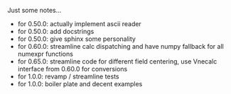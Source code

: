 Just some notes...

 * for 0.50.0: actually implement ascii reader
 * for 0.50.0: add docstrings
 * for 0.50.0: give sphinx some personality 
 * for 0.60.0: streamline calc dispatching and have numpy fallback for all numexpr functions
 * for 0.65.0: streamline code for different field centering, use Vnecalc interface from 0.60.0 for conversions
 * for 1.0.0: revamp / streamline tests
 * for 1.0.0: boiler plate and decent examples
